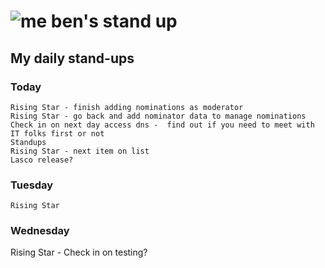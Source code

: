 # ![me](https://avatars2.githubusercontent.com/u/5232044?s=50&v=4) ben's stand up

## My daily stand-ups
 
### Today

    Rising Star - finish adding nominations as moderator
    Rising Star - go back and add nominator data to manage nominations
    Check in on next day access dns -  find out if you need to meet with IT folks first or not
    Standups
    Rising Star - next item on list
    Lasco release?

### Tuesday

    Rising Star
    
### Wednesday

   Rising Star - Check in on testing?
